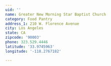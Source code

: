 ```yaml
---
uid: ''
name: Greater New Morning Star Baptist Church
category: Food Pantry
address_1: 210 W. Florence Avenue
city: Los Angeles
state: CA
zipcode: '90003'
phone: 323.529.4446
latitude: '33.9745963'
longitude: '-118.2767182'

---
```


